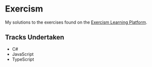# Exercism
My solutions to the exercises found on the [Exercism Learning Platform](https://exercism.org).

## Tracks Undertaken
- C#
- JavaScript
- TypeScript